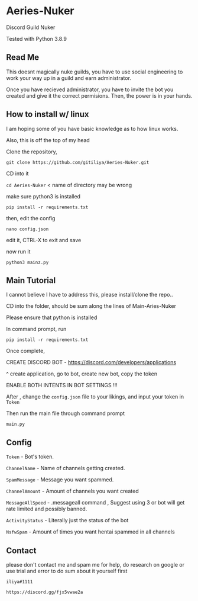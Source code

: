 # Aeries-Nuker
Discord Guild Nuker

Tested with Python 3.8.9

## Read Me

This doesnt magically nuke guilds, you have to use social engineering to work your way up in a guild and earn administrator.

Once you have recieved administrator, you have to invite the bot you created and give it the correct permisions.
Then, the power is in your hands.

## How to install w/ linux
I am hoping some of you have basic knowledge as to how linux works.

Also, this is off the top of my head

Clone the repository,

`git clone https://github.com/gitiliya/Aeries-Nuker.git`

CD into it

`cd Aeries-Nuker` < name of directory may be wrong

make sure python3 is installed

`pip install -r requirements.txt`

then, edit the config

`nano config.json`

edit it, CTRL-X to exit and save

now run it

`python3 mainz.py`

## Main Tutorial

I cannot believe I have to address this, please install/clone the repo..

CD into the folder, should be sum along the lines of Main-Aries-Nuker

Please ensure that python is installed

In command prompt, run

`pip install -r requirements.txt`

Once complete,

CREATE DISCORD BOT - https://discord.com/developers/applications

^ create application, go to bot, create new bot, copy the token

ENABLE BOTH INTENTS IN BOT SETTINGS !!!

After , change the `config.json` file to your likings, and input your token in `Token`

Then run the main file through command prompt

`main.py`

## Config
`Token` - Bot's token.

`ChannelName` - Name of channels getting created.

`SpamMessage` - Message you want spammed.

`ChannelAmount` - Amount of channels you want created

`MessageAllSpeed` - .messageall command , Suggest using 3 or bot will get rate limited and possibly banned.

`ActivityStatus` - Literally just the status of the bot

`NsfwSpam` - Amount of times you want hentai spammed in all channels

## Contact
please don't contact me and spam me for help, 
do research on google or use trial and error to do sum about it yourself first

`iliya#1111`

`https://discord.gg/fjx5vwae2a`
